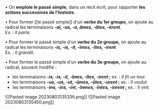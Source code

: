 • On **emploie le passé simple,** dans un récit écrit, pour rapporter **les actions successives de l'histoire.** 

• Pour former [[le passé simple]] d'un **verbe du 1er groupe,** on ajoute au radical les terminaisons _**-ai, -as, -a, âmes, -âtes, -èrent**_.  
Ex. : _Il parla._  

• Pour former le passé simple d'un **verbe du 2e groupe,** on ajoute au radical les terminaisons _**-is, -is, -it, -îmes, -îtes, -irent**_.  
Ex. : _Il grandit._  

• Pour former le passé simple d'un **verbe du 3e groupe,** on ajoute au radical, souvent modifié :
- les terminaisons _**-is, -is, -it, -îmes, -îtes, -irent ;**_ ex. : _Il fit un tour._
- les terminaisons _**-us, -us, -ut, -ûmes, -ûtes, -urent ;**_ ex. : _Il voulut._
- les terminaisons _**-ins, -ins, -int, -înmes, -întes, -inrent ;**_ ex. : _Il vint._


![[Pasted image 20230803135336.png]]
![[Pasted image 20230803135450.png]]